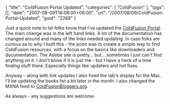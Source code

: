 {
	"title": "ColdFusion Portal Updated",
	"categories": [
		"ColdFusion"
	],
	"tags": [],
	"date": "2007-08-09T18:08:00+06:00",
	"url": "/2007/08/09/ColdFusion-Portal-Updated",
	"guid": "2268"
}

Just a quick note to let folks know that I've updated the <a href="http://www.coldfusionportal.org/index.cfm">ColdFusion Portal</a>. The main change was in the left hand links. A lot of the documentation has changed around and many of the links needed updating. In case folks are curious as to <i>why</i> I built this - the point was to create a simple way to find ColdFusion resources, with a focus on the basics like downloaders and documentation. The Adobe site is pretty... but... sometimes I just can't find anything on it. I don't know if it is just me - but I have a heck of a time finding stuff there. Especially things like updaters and hot fixes.

Anyway - along with link updates I also fixed the tab's display for the Mac. I'll be updating the books list a bit later in the month. I also changed the MXNA feed to <a href="http://www.coldfusionbloggers.org">ColdFusionBloggers.org</a>.

As always - any suggestions are welcome.